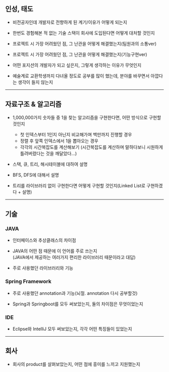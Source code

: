 ## 인성, 태도   
- 비전공자인데 개발자로 전향하게 된 계기/이유가 어떻게 되는지   
   
- 한번도 경험해본 적 없는 기술 스택이 회사에 도입된다면 어떻게 대처할 것인지   
   
- 프로젝트 시 가장 어려웠던 점, 그 난관을 어떻게 해결했는지(팀원과의 소통ver)   

- 프로젝트 시 가장 어려웠던 점, 그 난관을 어떻게 해결했는지(기능구현ver)   
   
- 어떤 포지션의 개발자가 되고 싶은지, 그렇게 생각하는 이유가 무엇인지   
   
- 예술계로 교환학생까지 다녀올 정도로 공부를 많이 했는데, 분야를 바꾸면서 아깝다는 생각이 들지 않는지   
***
## 자료구조 & 알고리즘   
  
- 1,000,000가지 숫자들 중 1을 찾는 알고리즘을 구현한다면, 어떤 방식으로 구현할 것인지   
  + 첫 인덱스부터 1인지 아닌지 비교해가며 백만까지 진행할 경우   
  + 정렬 후 앞쪽 인덱스에서 1을 뽑아오는 경우   
  + 각각의 시간복잡도를 계산해보기 (시간복잡도를 계산하며 말하다보니 시원하게 틀려버렸다는 것을 깨달았다...)   
  
- 스택, 큐, 트리, 해시테이블에 대하여 설명   

- BFS, DFS에 대해서 설명
   
- 트리를 라이브러리 없이 구현한다면 어떻게 구현할 것인지(Linked List로 구현하겠다 + 설명)   
***
## 기술   
### JAVA   
- 인터페이스와 추상클래스의 차이점   
   
- JAVA의 어떤 점 때문에 이 언어를 주로 쓰는지   
  (JAVA에서 제공하는 여러가지 편리한 라이브러리 때문이라고 대답)     
   
- 주로 사용했던 라이브러리와 기능   
   
### Spring Framework   
- 주로 사용했던 annotation과 기능(뇌절. annotation 다시 공부할것)   
   
- Spring과 Springboot를 모두 써보았는지, 둘의 차이점은 무엇이었는지   
   
### IDE   
- Eclipse와 IntelliJ 모두 써보았는지, 각각 어떤 특징들이 있었는지   
***
## 회사   
- 회사의 product를 살펴보았는지, 어떤 점에 흥미를 느끼고 지원했는지   
